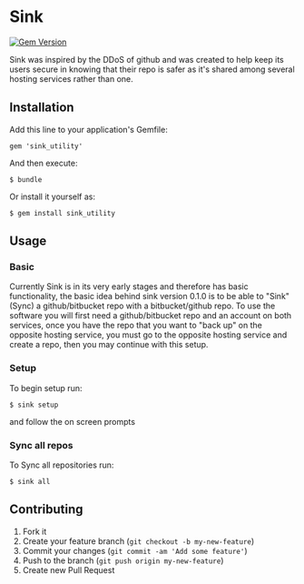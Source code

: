 # Sink

[![Gem Version](https://badge.fury.io/rb/sink_utility.svg)](http://badge.fury.io/rb/sink_utility)

Sink was inspired by the DDoS of github and was created to help keep its users secure in knowing that their repo is safer as it's shared among several hosting services rather than one.

## Installation

Add this line to your application's Gemfile:

    gem 'sink_utility'

And then execute:

    $ bundle

Or install it yourself as:

    $ gem install sink_utility

## Usage

### Basic
Currently Sink is in its very early stages and therefore has basic functionality, the basic idea behind sink version 0.1.0 is to be able to "Sink" (Sync) a github/bitbucket repo with a bitbucket/github repo. To use the software you will first need a github/bitbucket repo and an account on both services, once you have the repo that you want to "back up" on the opposite hosting service, you must go to the opposite hosting service and create a repo, then you may continue with this setup.


### Setup
To begin setup run:

    $ sink setup

and follow the on screen prompts

### Sync all repos
To Sync all repositories run:

    $ sink all

## Contributing

1. Fork it
2. Create your feature branch (`git checkout -b my-new-feature`)
3. Commit your changes (`git commit -am 'Add some feature'`)
4. Push to the branch (`git push origin my-new-feature`)
5. Create new Pull Request
